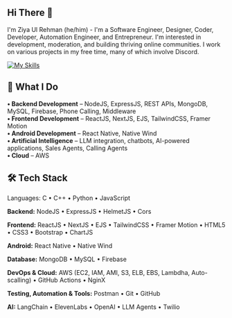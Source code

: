 ## Hi There 👋

I'm Ziya Ul Rehman (he/him) - I'm a Software Engineer, Designer, Coder, Developer, Automation Engineer, and Entrepreneur. I'm interested in development, moderation, and building thriving online communities. I work on various projects in my free time, many of which involve Discord.

[![My Skills](https://skillicons.dev/icons?i=js,python,c,cpp,java,html,CSS,Mongodb,figma,nodejs,react,npm,git,aws,atom,jquery,ai,github,vite,vscode,linux,kali,windows,mysql&perline=18)](https://skillicons.dev)

## 🚀 What I Do

<b>• Backend Development</b> – NodeJS, ExpressJS, REST APIs, MongoDB, MySQL, Firebase, Phone Calling, Middleware <br>
<b>• Frontend Development</b> – ReactJS, NextJS, EJS, TailwindCSS, Framer Motion <br>
<b>• Android Development</b> – React Native, Native Wind <br>
<b>• Artificial Intelligence</b> – LLM integration, chatbots, AI-powered applications, Sales Agents, Calling Agents <br>
<b>• Cloud</b> – AWS <br>


## 🛠️ Tech Stack
Languages:
C • C++ • Python • JavaScript 

<b>Backend:</b>
NodeJS • ExpressJS • HelmetJS • Cors

<b>Frontend:</b>
ReactJS • NextJS • EJS • TailwindCSS • Framer Motion • HTML5 • CSS3 • Bootstrap • ChartJS

<b>Android:</b>
React Native • Native Wind

<b>Database:</b>
MongoDB • MySQL • Firebase

<b>DevOps & Cloud:</b>
AWS (EC2, IAM, AMI, S3, ELB, EBS, Lambdha, Auto-scalling) • GitHub Actions • NginX

<b>Testing, Automation & Tools:</b>
Postman • Git • GitHub

<b>AI:</b>
LangChain • ElevenLabs • OpenAI 
• LLM Agents • Twilio
